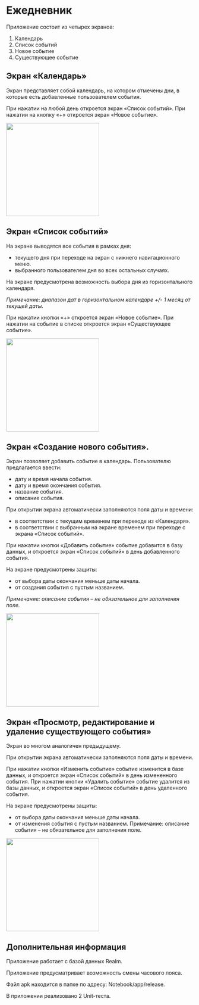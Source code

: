 # Ежедневник
Приложение состоит из четырех экранов:
1. Календарь
2. Список событий 
3. Новое событие
4. Существующее событие

## Экран «Календарь»

Экран представляет собой календарь, на котором отмечены дни, в которые есть добавленные пользователем события.

При нажатии на любой день откроется экран «Список событий».
При нажатии на кнопку «+» откроется экран «Новое событие».

<img src="https://user-images.githubusercontent.com/90380451/140505750-1d99ebe4-1e6d-4cb5-8f75-371d7394b199.png" width="250">

## Экран «Список событий»

На экране выводятся все события в рамках дня: 
- текущего дня при переходе на экран с нижнего навигационного меню.
- выбранного пользователем дня во всех остальных случаях.

На экране предусмотрена возможность выбора дня из горизонтального календаря.

*Примечание: диапазон дат в горизонтальном календаре +/- 1 месяц от текущей даты.*

При нажатии кнопки «+» откроется экран «Новое событие».
При нажатии на событие в списке откроется экран «Существующее событие».

<img src="https://user-images.githubusercontent.com/90380451/140505787-4a7013b2-fdff-4080-8548-7845a5935468.png" width="250">

## Экран «Создание нового события».

Экран позволяет добавить событие в календарь. Пользователю предлагается ввести: 
- дату и время начала события.
- дату и время окончания события.
- название события.
- описание события.

При открытии экрана автоматически заполняются поля даты и времени:
- в соответствии с текущим временем при переходе из «Календаря».
- в соответствии с выбранным на экране временем при переходе с экрана «Список событий».

При нажатии кнопки «Добавить событие» событие добавится в базу данных, и откроется экран «Список событий» в день добавленного события.

На экране предусмотрены защиты:
- от выбора даты окончания меньше даты начала.
- от создания события с пустым названием.

*Примечание: описание события – не обязательное для заполнения поле.*

<img src="https://user-images.githubusercontent.com/90380451/140505763-6074a1d6-d350-429c-a933-ab00f5e7d407.png" width="250">

## Экран «Просмотр, редактирование и удаление существующего события»

Экран во многом аналогичен предыдущему.

При открытии экрана автоматически заполняются поля даты и времени.

При нажатии кнопки «Изменить событие» событие изменится в базе данных, и откроется экран «Список событий» в день измененного события.
При нажатии кнопки «Удалить событие» событие удалится из базы данных, и откроется экран «Список событий» в день удаленного события.

На экране предусмотрены защиты:
- от выбора даты окончания меньше даты начала.
- от изменения события с пустым названием.
Примечание: описание события – не обязательное для заполнения поле.

<img src="https://user-images.githubusercontent.com/90380451/140505774-7238dd21-829f-4f7f-9787-82748deaa9f5.png" width="250">

## Дополнительная информация

Приложение работает с базой данных Realm.

Приложение предусматривает возможность смены часового пояса.

Файл apk находится в папке по адресу: Notebook/app/release.

В приложении реализовано 2 Unit-теста.
